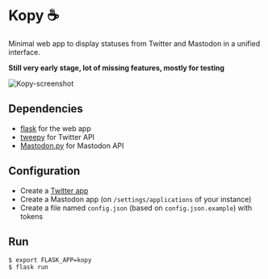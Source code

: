 # Kopy ☕

Minimal web app to display statuses from Twitter and Mastodon in a unified
interface.

**Still very early stage, lot of missing features, mostly for testing**

![Kopy-screenshot](https://user-images.githubusercontent.com/564822/54491968-e1c2b500-48c2-11e9-9d3f-beb24467734e.png)

## Dependencies

- [flask](http://flask.pocoo.org/) for the web app
- [tweepy](http://tweepy.org/) for Twitter API
- [Mastodon.py](https://github.com/halcy/Mastodon.py) for Mastodon API

## Configuration

- Create a [Twitter app](https://developer.twitter.com/en/apps)
- Create a Mastodon app (on `/settings/applications` of your instance)
- Create a file named `config.json` (based on `config.json.example`) with tokens

## Run

```
$ export FLASK_APP=kopy
$ flask run
```
